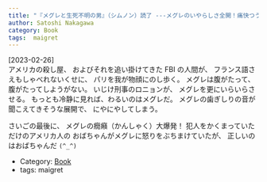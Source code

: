 ```yaml
---
title: "『メグレと生死不明の男』（シムノン）読了 ---メグレのいやらしさ全開！痛快つうかい `(^o^)`"
author: Satoshi Nakagawa
category: Book
tags:  maigret
---
```


[2023-02-26]  
 アメリカの殺し屋、
およびそれを追い掛けてきた FBI の人間が、
フランス語さえもしゃべれないくせに、
パリを我が物顔にのし歩く。
メグレは腹がたって、腹がたってしようがない。
いじけ刑事のロニョンが、
メグレを更にいらいらさせる。
もっとも冷静に見れば、わるいのはメグレだ。
メグレの歯ぎしりの音が聞こえてきそうな展開で、
にやにやしてしまう。

 さいごの最後に、
メグレの癇癪（かんしゃく）大爆発！
犯人をかくまっていただけのアメリカ人の
おばちゃんがメグレに怒りをぶちまけていたが、
正しいのはおばちゃんだ `(^_^)`

- Category: [Book](/categories.html#Book)
- tags:  maigret

